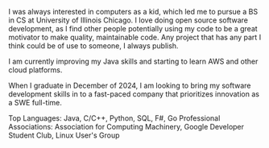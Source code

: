 I was always interested in computers as a kid, which led me to pursue a BS in CS at University of Illinois Chicago. I love doing open source software development, as I find other people potentially using my code to be a great motivator to make quality, maintainable code. Any project that has any part I think could be of use to someone, I always publish. 

I am currently improving my Java skills and starting to learn AWS and other cloud platforms.

When I graduate in December of 2024, I am looking to bring my software development skills in to a fast-paced company that prioritizes innovation as a SWE full-time.

Top Languages: Java, C/C++, Python, SQL, F#, Go
Professional Associations: Association for Computing Machinery, Google Developer Student Club, Linux User's Group
